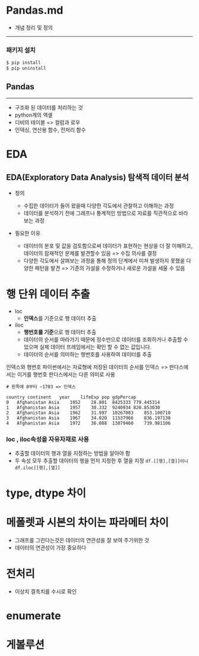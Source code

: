 # Pandas.md
- 개념 정리 및 정의
---

### 패키지 설치 
```bash
$ pip install
$ pip uninstall
```

## Pandas 
---
- 구조화 된 데이터를 처리하는 것 
- python계의 엑셀 
- 디비의 테이블 => 컬럼과 로우 
- 인덱싱, 연산용 함수, 전처리 함수 


# **EDA**
## EDA(Exploratory Data Analysis) 탐색적 데이터 분석
- 정의 
    - 수집한 데이터가 들어 왔을때 다양한 각도에서 관찰하고 이해하는 과정 
    - 데이터를 분석하기 전에 그래프나 통계적인 방법으로 자료를 직관적으로 바라 보는 과정 

- 필요한 이유 
    - 데이터의 분포 및 값을 검토함으로써 데이터가 표현하는 현상을 더 잘 이해하고, 데이터의 잠재적인 문제를 발견할수 있음 => 수집 의사를 결정 
    - 다양한 각도에서 살펴보는 과정을 통해 정의 단계에서 미쳐 발생하지 못했을 다양한 패턴을 발견 => 기존의 가설을 수정하거나 새로운 가설을 세울 수 있음 


# 행 단위 데이터 추출 

- loc
    - **인덱스**를 기준으로 행 데이터 추출 
- iloc
    - **행번호를 기준**으로 행 데이터 추출 
    - 데이터의 순서를 따라가기 때문에 정수만으로 데이터를 조회하거나 추출할 수 있으며 실제 데이터 프레임에서는 확인 할 수 없는 값입니다. 
    - 데이터의 순서를 의미하는 행번호를 사용하여 데이터를 추출 


인덱스와 행번호 
파이썬에서는 자료형에 저장된 데이터의 순서를 인덱스 => 판다스에서는 이거를 행번호 
판다스에서는 다른 의미로 사용  

```
# 왼쪽에 0부터 ~1703 => 인덱스 

country	continent	year	lifeExp	pop	gdpPercap
0	Afghanistan	Asia	1952	28.801	8425333	779.445314
1	Afghanistan	Asia	1957	30.332	9240934	820.853030
2	Afghanistan	Asia	1962	31.997	10267083	853.100710
3	Afghanistan	Asia	1967	34.020	11537966	836.197138
4	Afghanistan	Asia	1972	36.088	13079460	739.981106

```

### loc , iloc속성을 자유자재로 사용 
- 추출할 데이터의 행과 열을 지정하는 방법을 알아야 함
- 두 속성 모두 추출할 데이터의 행을 먼저 지정한 후 열을 지정
```df.[[행],[열]]이나 df.iloc[[행],[열]]```

# type, dtype 차이


# 메폴렛과 시본의 차이는 파라메터 차이 
- 그래프를 그린다는것은 데이터의 연관성을 잘 보여 주기위한 것 
- 데이터의 연관성이 가장 중요하다 


# 전처리 
- 이상치 결측치를 수시로 확인 


# enumerate

# 게볼루션 